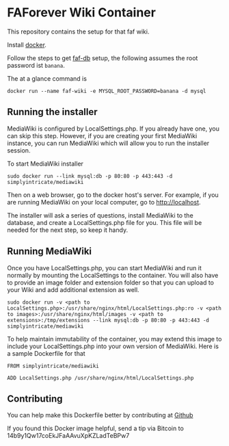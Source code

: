 # FAForever Wiki Container

This repository contains the setup for that faf wiki.


Install [docker](https://www.docker.com).

Follow the steps to get [faf-db](https://github.com/FAForever/db) setup, the following assumes the root password ist `banana`.

The at a glance command is

	docker run --name faf-wiki -e MYSQL_ROOT_PASSWORD=banana -d mysql

## Running the installer

MediaWiki is configured by LocalSettings.php. If you already have one, you can skip this step. However, if you are creating your first MediaWiki instance, you can run MediaWiki which will allow you to run the installer session.

To start MediaWiki installer

	sudo docker run --link mysql:db -p 80:80 -p 443:443 -d simplyintricate/mediawiki

Then on a web browser, go to the docker host's server. For example, if you are running MediaWiki on your local computer, go to [http://localhost](http://localhost).

The installer will ask a series of questions, install MediaWiki to the database, and create a LocalSettings.php file for you. This file will be needed for the next step, so keep it handy.

## Running MediaWiki

Once you have LocalSettings.php, you can start MediaWiki and run it normally by mounting the LocalSettings to the container. You will also have to provide an image folder and extension folder so that you can upload to your Wiki and add additional extension as well.

	sudo docker run -v <path to LocalSettings.php>:/usr/share/nginx/html/LocalSettings.php:ro -v <path to images>:/usr/share/nginx/html/images -v <path to extensions>:/tmp/extensions --link mysql:db -p 80:80 -p 443:443 -d simplyintricate/mediawiki

To help maintain immutability of the container, you may extend this image to include your LocalSettings.php into your own version of MediaWiki. Here is a sample Dockerfile for that

	FROM simplyintricate/mediawiki

	ADD LocalSettings.php /usr/share/nginx/html/LocalSettings.php

## Contributing

You can help make this Dockerfile better by contributing at [Github](https://github.com/stephenliang/mediawiki-dockerfile)

If you found this Docker image helpful, send a tip via Bitcoin to 14b9y1Qw17coEkJFaAAvuXpKZLadTeBPw7
